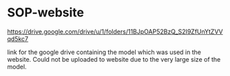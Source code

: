 # SOP-website
https://drive.google.com/drive/u/1/folders/11BJpOAP52BzQ_S2I9ZfUnYtZVVqd5kc7

link for the google drive containing the model which was used in the website.
Could not be uploaded to website due to the very large size of the model.

